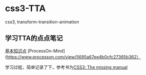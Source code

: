 # css3-TTA
css3, transform-transition-animation

## 学习TTA的点点笔记
[基本知识点](http://7xq1dj.com1.z0.glb.clouddn.com/css3-TTA.svg)
[ProcessOn-Mind](https://www.processon.com/view/5695a67ee4b0cfc27365b362）

学习过程，简单记录了下，参考书为[CSS3: The missing manual](http://book.douban.com/subject/17458569/)
